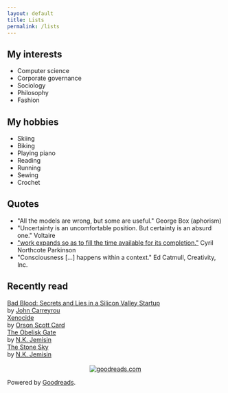 ```yaml
---
layout: default
title: Lists
permalink: /lists
---
```


## My interests

- Computer science
- Corporate governance
- Sociology
- Philosophy
- Fashion

## My hobbies

- Skiing
- Biking
- Playing piano
- Reading
- Running
- Sewing
- Crochet

## Quotes

- "All the models are wrong, but some are useful."
  George Box (aphorism)
- "Uncertainty is an uncomfortable position. But certainty is an absurd one."
  Voltaire
- ["work expands so as to fill the time available for its
  completion."](https://www.economist.com/news/1955/11/19/parkinsons-law)
  Cyril Northcote Parkinson
- "Consciousness [...] happens within a context."
  Ed Catmull, Creativity, Inc.

<div id="gr_custom_widget_1596997150">
  <div class="gr_custom_container_1596997150">
  <h2 class="gr_custom_header_1596997150">
  <a style="text-decoration: none;" rel="nofollow" href="https://www.goodreads.com/review/list/77544429-tristan?shelf=read&amp;utm_medium=api&amp;utm_source=custom_widget">Recently read</a>
  </h2>
<div class="gr_custom_each_container_1596997150">
<div class="gr_custom_title_1596997150">
<a rel="nofollow" href="https://www.goodreads.com/review/show/3454194577?utm_medium=api&amp;utm_source=custom_widget">Bad Blood: Secrets and Lies in a Silicon Valley Startup</a>
</div>
<div class="gr_custom_author_1596997150">
by <a rel="nofollow" href="https://www.goodreads.com/author/show/17575761.John_Carreyrou">John Carreyrou</a>
</div>
</div>

<div class="gr_custom_each_container_1596997150">
<div class="gr_custom_title_1596997150">
<a rel="nofollow" href="https://www.goodreads.com/review/show/3427276937?utm_medium=api&amp;utm_source=custom_widget">Xenocide</a>
</div>
<div class="gr_custom_author_1596997150">
by <a rel="nofollow" href="https://www.goodreads.com/author/show/589.Orson_Scott_Card">Orson Scott Card</a>
</div>
</div>

<div class="gr_custom_each_container_1596997150">
<div class="gr_custom_title_1596997150">
<a rel="nofollow" href="https://www.goodreads.com/review/show/3251753455?utm_medium=api&amp;utm_source=custom_widget">The Obelisk Gate</a>
</div>
<div class="gr_custom_author_1596997150">
by <a rel="nofollow" href="https://www.goodreads.com/author/show/2917917.N_K_Jemisin">N.K. Jemisin</a>
</div>
</div>
<div class="gr_custom_each_container_1596997150">
<div class="gr_custom_title_1596997150">
<a rel="nofollow" href="https://www.goodreads.com/review/show/3251715246?utm_medium=api&amp;utm_source=custom_widget">The Stone Sky</a>
</div>
<div class="gr_custom_author_1596997150">
by <a rel="nofollow" href="https://www.goodreads.com/author/show/2917917.N_K_Jemisin">N.K. Jemisin</a>
</div>
</div>

<br style="clear: both"/>
<center>
<a rel="nofollow" href="https://www.goodreads.com/"><img alt="goodreads.com" style="border:0" src="https://www.goodreads.com/images/widget/widget_logo.gif" /></a>
</center>
</div>
</div>

Powered by <a rel="nofollow" href="https://www.goodreads.com/">Goodreads</a>.

<script src="https://www.goodreads.com/review/custom_widget/77544429.Recently%20read?cover_position=left&cover_size=small&num_books=10&order=d&shelf=read&show_author=1&show_cover=0&show_rating=0&show_review=0&show_tags=0&show_title=1&sort=date_read&widget_bg_color=FFFFFF&widget_bg_transparent=true&widget_border_width=none&widget_id=1596997150&widget_text_color=000000&widget_title_size=medium&widget_width=full" type="text/javascript" charset="utf-8"></script>
